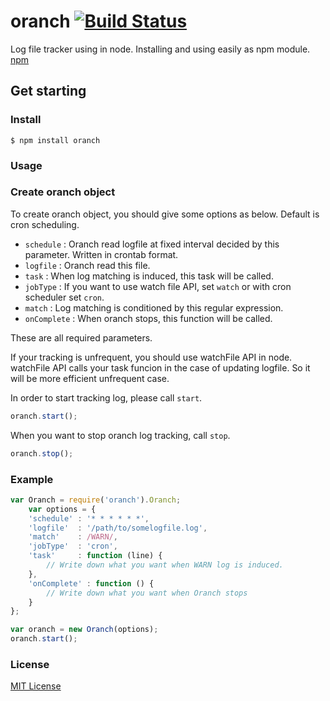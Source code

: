 oranch  [![Build Status](https://secure.travis-ci.org/Lewuathe/oranch.png)](http://travis-ci.org/Lewuathe/oranch)
======

Log file tracker using in node. 
Installing and using easily as npm module. [npm](https://npmjs.org/package/oranch "npm")


## Get starting

### Install

    $ npm install oranch

### Usage

### Create oranch object
To create oranch object, you should give some options as below.
Default is cron scheduling.

* `schedule`   : Oranch read logfile at fixed interval decided by this parameter. Written in crontab format.
* `logfile`    : Oranch read this file.
* `task`       : When log matching is induced, this task will be called.
* `jobType`    : If you want to use watch file API, set `watch` or with cron scheduler set `cron`.
* `match`      : Log matching is conditioned by this regular expression.
* `onComplete` : When oranch stops, this function will be called.

These are all required parameters.

If your tracking is unfrequent, you should use watchFile API in node.
watchFile API calls your task funcion in the case of updating logfile.
So it will be more efficient unfrequent case.

In order to start tracking log, please call `start`.
    
```js
oranch.start();
```

When you want to stop oranch log tracking, call `stop`.

```js
oranch.stop();
```

### Example

```js
var Oranch = require('oranch').Oranch;
    var options = {
	'schedule' : '* * * * * *',
	'logfile'  : '/path/to/somelogfile.log',
	'match'    : /WARN/,
	'jobType'  : 'cron',
	'task'     : function (line) {  
        // Write down what you want when WARN log is induced.
    },
    'onComplete' : function () {
        // Write down what you want when Oranch stops
    }		
};

var oranch = new Oranch(options);
oranch.start();
```

### License 

[MIT License](http://opensource.org/license/mit-license.php "MIT License")
